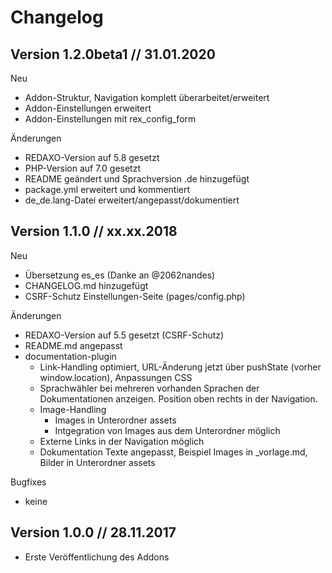 # Changelog

## Version 1.2.0beta1 // 31.01.2020

Neu

* Addon-Struktur, Navigation komplett überarbeitet/erweitert
* Addon-Einstellungen erweitert
* Addon-Einstellungen mit rex_config_form

Änderungen

* REDAXO-Version auf 5.8 gesetzt
* PHP-Version auf 7.0 gesetzt
* README geändert und Sprachversion .de hinzugefügt
* package.yml erweitert und kommentiert
* de_de.lang-Datei erweitert/angepasst/dokumentiert

## Version 1.1.0 // xx.xx.2018

Neu

* Übersetzung es_es (Danke an @2062nandes)
* CHANGELOG.md hinzugefügt
* CSRF-Schutz Einstellungen-Seite (pages/config.php)

Änderungen

* REDAXO-Version auf 5.5 gesetzt (CSRF-Schutz)
* README.md angepasst
* documentation-plugin
  * Link-Handling optimiert, URL-Änderung jetzt über pushState (vorher window.location), Anpassungen CSS
  * Sprachwähler bei mehreren vorhanden Sprachen der Dokumentationen anzeigen. Position oben rechts in der Navigation.
  * Image-Handling
    * Images in Unterordner assets
    * Intgegration von Images aus dem Unterordner möglich
  * Externe Links in der Navigation möglich
  * Dokumentation Texte angepasst, Beispiel Images in _vorlage.md, Bilder in Unterordner assets

Bugfixes

* keine

## Version 1.0.0 // 28.11.2017

* Erste Veröffentlichung des Addons
